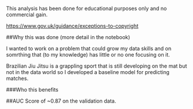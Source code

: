 This analysis has been done for educational purposes only and no commercial gain.

https://www.gov.uk/guidance/exceptions-to-copyright

##Why this was done (more detail in the notebook)

I wanted to work on a problem that could grow my data skills and on somrthing that (to my knowledge) has little or no one focusing on it. 

Brazilian Jiu Jitsu is a grappling sport that is still developing on the mat but not in the data world so I developed a baseline model for predicting matches. 

###Who this benefits


##AUC Score of ~0.87 on the validation data.


